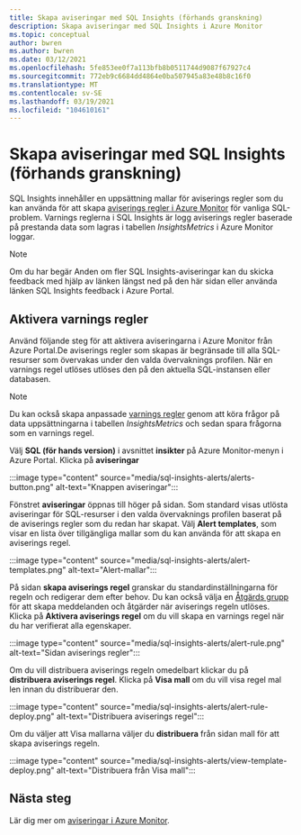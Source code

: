 ```yaml
---
title: Skapa aviseringar med SQL Insights (förhands granskning)
description: Skapa aviseringar med SQL Insights i Azure Monitor
ms.topic: conceptual
author: bwren
ms.author: bwren
ms.date: 03/12/2021
ms.openlocfilehash: 5fe853ee0f7a113bfb8b0511744d9087f67927c4
ms.sourcegitcommit: 772eb9c6684dd4864e0ba507945a83e48b8c16f0
ms.translationtype: MT
ms.contentlocale: sv-SE
ms.lasthandoff: 03/19/2021
ms.locfileid: "104610161"
---
```

# <a name="create-alerts-with-sql-insights-preview"></a>Skapa aviseringar med SQL Insights (förhands granskning)
SQL Insights innehåller en uppsättning mallar för aviserings regler som du kan använda för att skapa [aviserings regler i Azure Monitor](../alert/../alerts/alerts-overview.md) för vanliga SQL-problem. Varnings reglerna i SQL Insights är logg aviserings regler baserade på prestanda data som lagras i tabellen *InsightsMetrics* i Azure Monitor loggar.  

> [!NOTE]
> Om du har begär Anden om fler SQL Insights-aviseringar kan du skicka feedback med hjälp av länken längst ned på den här sidan eller använda länken SQL Insights feedback i Azure Portal.

## <a name="enable-alert-rules"></a>Aktivera varnings regler 
Använd följande steg för att aktivera aviseringarna i Azure Monitor från Azure Portal.De aviserings regler som skapas är begränsade till alla SQL-resurser som övervakas under den valda övervaknings profilen.  När en varnings regel utlöses utlöses den på den aktuella SQL-instansen eller databasen.

> [!NOTE]
> Du kan också skapa anpassade [varnings regler](../alerts/alerts-log.md) genom att köra frågor på data uppsättningarna i tabellen *InsightsMetrics* och sedan spara frågorna som en varnings regel. 

Välj **SQL (för hands version)** i avsnittet **insikter** på Azure Monitor-menyn i Azure Portal. Klicka på **aviseringar**

:::image type="content" source="media/sql-insights-alerts/alerts-button.png" alt-text="Knappen aviseringar":::

Fönstret **aviseringar** öppnas till höger på sidan. Som standard visas utlösta aviseringar för SQL-resurser i den valda övervaknings profilen baserat på de aviserings regler som du redan har skapat. Välj **Alert templates**, som visar en lista över tillgängliga mallar som du kan använda för att skapa en aviserings regel.

:::image type="content" source="media/sql-insights-alerts/alert-templates.png" alt-text="Alert-mallar":::

På sidan **skapa aviserings regel** granskar du standardinställningarna för regeln och redigerar dem efter behov. Du kan också välja en [Åtgärds grupp](../alerts/action-groups.md) för att skapa meddelanden och åtgärder när aviserings regeln utlöses. Klicka på **Aktivera aviserings regel** om du vill skapa en varnings regel när du har verifierat alla egenskaper.


:::image type="content" source="media/sql-insights-alerts/alert-rule.png" alt-text="Sidan aviserings regler":::

Om du vill distribuera aviserings regeln omedelbart klickar du på **distribuera aviserings regel**. Klicka på **Visa mall** om du vill visa regel mal len innan du distribuerar den.

:::image type="content" source="media/sql-insights-alerts/alert-rule-deploy.png" alt-text="Distribuera aviserings regel":::

Om du väljer att Visa mallarna väljer du **distribuera** från sidan mall för att skapa aviserings regeln.

:::image type="content" source="media/sql-insights-alerts/view-template-deploy.png" alt-text="Distribuera från Visa mall":::


## <a name="next-steps"></a>Nästa steg

Lär dig mer om [aviseringar i Azure Monitor](../alerts/alerts-overview.md).

